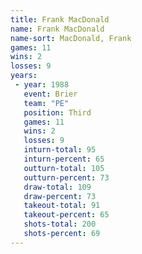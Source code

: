```yaml
---
title: Frank MacDonald
name: Frank MacDonald
name-sort: MacDonald, Frank
games: 11
wins: 2
losses: 9
years:
 - year: 1988
   event: Brier
   team: "PE"
   position: Third
   games: 11
   wins: 2
   losses: 9
   inturn-total: 95
   inturn-percent: 65
   outturn-total: 105
   outturn-percent: 73
   draw-total: 109
   draw-percent: 73
   takeout-total: 91
   takeout-percent: 65
   shots-total: 200
   shots-percent: 69
---
```

